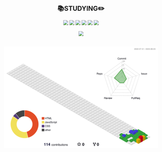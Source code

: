 
<h2 align=center>📚STUDYING✏️</h2>

<div align=center>
  <img src="https://img.shields.io/badge/HTML5-E34F26?style=flat&logo=HTML5&logoColor=white" />
  <img src="https://img.shields.io/badge/CSS3-1572B6?style=flat&logo=CSS3&logoColor=white" />
  <img src="https://img.shields.io/badge/jquery-0769AD?style=flat&logo=jquery&logoColor=white"/>
  <img src="https://img.shields.io/badge/bootstrap-7952B3?style=flat&logo=bootstrap&logoColor=white"/>
  <img src="https://img.shields.io/badge/javascript-F7DF1E?style=flat&logo=javascript&logoColor=black"/>
  <img src="https://img.shields.io/badge/react-61DAFB?style=flat&logo=react&logoColor=black"/>
</div>  

<br>

<div align="center">
  <a href="https://github.com/anuraghazra/github-readme-stats">
    <img src="https://github-readme-stats.vercel.app/api/top-langs/?username=hsoomin" />
  </a>
</div>

<br>

![](./profile-3d-contrib/profile-gitblock.svg)
